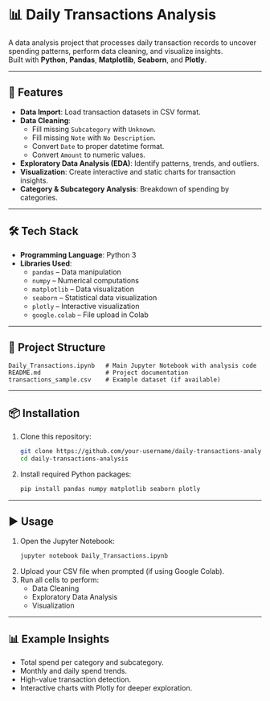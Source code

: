 # 📊 Daily Transactions Analysis

A data analysis project that processes daily transaction records to uncover spending patterns, perform data cleaning, and visualize insights.  
Built with **Python**, **Pandas**, **Matplotlib**, **Seaborn**, and **Plotly**.

---

## 🚀 Features
- **Data Import**: Load transaction datasets in CSV format.
- **Data Cleaning**:  
  - Fill missing `Subcategory` with `Unknown`.  
  - Fill missing `Note` with `No Description`.  
  - Convert `Date` to proper datetime format.  
  - Convert `Amount` to numeric values.
- **Exploratory Data Analysis (EDA)**: Identify patterns, trends, and outliers.
- **Visualization**: Create interactive and static charts for transaction insights.
- **Category & Subcategory Analysis**: Breakdown of spending by categories.

---

## 🛠 Tech Stack
- **Programming Language**: Python 3
- **Libraries Used**:
  - `pandas` – Data manipulation
  - `numpy` – Numerical computations
  - `matplotlib` – Data visualization
  - `seaborn` – Statistical data visualization
  - `plotly` – Interactive visualization
  - `google.colab` – File upload in Colab

---

## 📂 Project Structure
```
Daily_Transactions.ipynb   # Main Jupyter Notebook with analysis code
README.md                  # Project documentation
transactions_sample.csv    # Example dataset (if available)
```

---

## 📦 Installation
1. Clone this repository:
   ```bash
   git clone https://github.com/your-username/daily-transactions-analysis.git
   cd daily-transactions-analysis
   ```
2. Install required Python packages:
   ```bash
   pip install pandas numpy matplotlib seaborn plotly
   ```

---

## ▶️ Usage
1. Open the Jupyter Notebook:
   ```bash
   jupyter notebook Daily_Transactions.ipynb
   ```
2. Upload your CSV file when prompted (if using Google Colab).
3. Run all cells to perform:
   - Data Cleaning
   - Exploratory Data Analysis
   - Visualization

---

## 📊 Example Insights
- Total spend per category and subcategory.
- Monthly and daily spend trends.
- High-value transaction detection.
- Interactive charts with Plotly for deeper exploration.
